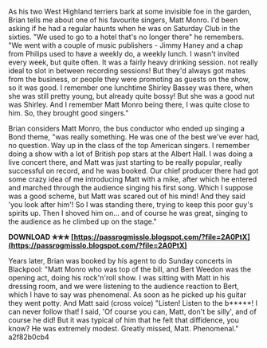 As his two West Highland terriers bark at some invisible foe in the garden, Brian tells me about one of his favourite singers, Matt Monro. I'd been asking if he had a regular haunts when he was on Saturday Club in the sixties. "We used to go to a hotel that's no longer there" he remembers. "We went with a couple of music publishers - Jimmy Haney and a chap from Philips used to have a weekly do, a weekly lunch. I wasn't invited every week, but quite often. It was a fairly heavy drinking session. not really ideal to slot in between recording sessions! But they'd always got mates from the business, or people they were promoting as guests on the show, so it was good. I remember one lunchtime Shirley Bassey was there, when she was still pretty young, but already quite bossy! But she was a good nut was Shirley. And I remember Matt Monro being there, I was quite close to him. So, they brought good singers."
 
Brian considers Matt Monro, the bus conductor who ended up singing a Bond theme, "was really something. He was one of the best we've ever had, no question. Way up in the class of the top American singers. I remember doing a show with a lot of British pop stars at the Albert Hall. I was doing a live concert there, and Matt was just starting to be really popular, really successful on record, and he was booked. Our chief producer there had got some crazy idea of me introducing Matt with a mike, after which he entered and marched through the audience singing his first song. Which I suppose was a good scheme, but Matt was scared out of his mind! And they said 'you look after him'! So I was standing there, trying to keep this poor guy's spirits up. Then I shoved him on... and of course he was great, singing to the audience as he climbed up on the stage."
 
**DOWNLOAD ✯✯✯ [https://passrogmisslo.blogspot.com/?file=2A0PtX](https://passrogmisslo.blogspot.com/?file=2A0PtX)**


 
Years later, Brian was booked by his agent to do Sunday concerts in Blackpool: "Matt Monro who was top of the bill, and Bert Weedon was the opening act, doing his rock'n'roll show. I was sitting with Matt in his dressing room, and we were listening to the audience reaction to Bert, which I have to say was phenomenal. As soon as he picked up his guitar they went potty. And Matt said (cross voice) "Listen! Listen to the b\*\*\*\*\*! I can never follow that! I said, 'Of course you can, Matt, don't be silly', and of course he did! But it was typical of him that he felt that diffidence, you know? He was extremely modest. Greatly missed, Matt. Phenomenal."
 a2f82b0cb4
 
